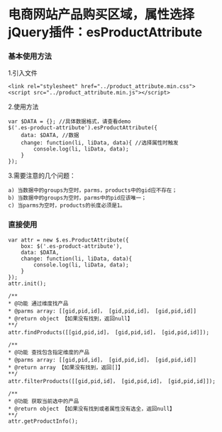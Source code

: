 # 电商网站产品购买区域，属性选择jQuery插件：esProductAttribute


### 基本使用方法

1.引入文件

    <link rel="stylesheet" href="../product_attribute.min.css">
    <script src="../product_attribute.min.js"></script>

2.使用方法

    var $DATA = {}; //具体数据格式，请查看demo
    $('.es-product-attribute').esProductAttribute({
        data: $DATA, //数据
        change: function(li, liData, data){ //选择属性时触发
            console.log(li, liData, data);
        }
    });

3.需要注意的几个问题：

    a) 当数据中的groups为空时，parms，products中的gid应不存在；
    b) 当数据中的groups为空时，parms中的pid应该唯一；
    c) 当parms为空时，products的长度必须是1。
    
    
### 直接使用

    var attr = new $.es.ProductAttribute({
        box: $('.es-product-attribute'),
        data: $DATA,
        change: function(li, liData, data){
            console.log(li, liData, data);
        }
    });
    attr.init();
    
    /**
    * @功能 通过维度找产品
    * @parms array: [[gid,pid,id]， [gid,pid,id]， [gid,pid,id]]
    * @return object 【如果没有找到，返回null】
    **/
    attr.findProducts([[gid,pid,id]， [gid,pid,id]， [gid,pid,id]]);
    
    /**
    * @功能 查找包含指定维度的产品
    * @parms array: [[gid,pid,id]， [gid,pid,id]， [gid,pid,id]]
    * @return array 【如果没有找到，返回[]】
    **/
    attr.filterProducts([[gid,pid,id]， [gid,pid,id]， [gid,pid,id]]);
    
    /**
    * @功能 获取当前选中的产品
    * @return object 【如果没有找到或者属性没有选全，返回null】
    **/
    attr.getProductInfo();